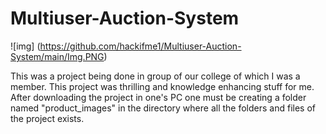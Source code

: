 # Multiuser-Auction-System
![img] (https://github.com/hackifme1/Multiuser-Auction-System/main/Img.PNG)

This was a project being done in group of our college of which I was a member. This project was thrilling and knowledge enhancing stuff for me.
After downloading the project in one's PC one must be creating a folder named "product_images" in the directory where all the folders and files of the project exists.
